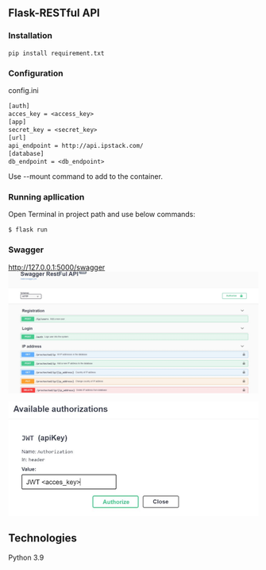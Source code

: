## **Flask-RESTful API**

### Installation
```
pip install requirement.txt

```
### Configuration
config.ini
```
[auth]
acces_key = <access_key>
[app]
secret_key = <secret_key>
[url]
api_endpoint = http://api.ipstack.com/
[database]
db_endpoint = <db_endpoint>
```
Use --mount command to add to the container.
### Running apllication
Open Terminal in project path and use below commands:
```
$ flask run
```
### Swagger
http://127.0.0.1:5000/swagger
![Swagger](./images/swagger.jpg)

![Swagger](./images/login.JPG)


## Technologies
Python 3.9

